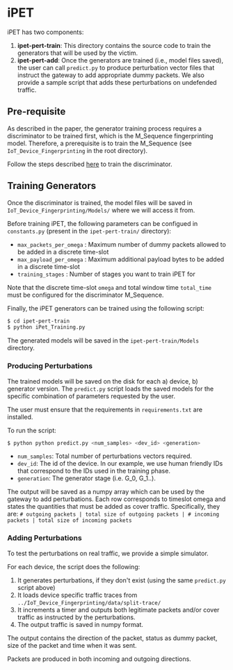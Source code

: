 # iPET

iPET has two components:  
1) **ipet-pert-train**: This directory contains the source code to train the generators that will be used by the victim.
3) **ipet-pert-add**: Once the generators are trained (i.e., model files saved), the user can call `predict.py` to produce perturbation vector files that instruct the gateway to add appropriate dummy packets. We also provide a sample script that adds these perturbations on undefended traffic.

## Pre-requisite
As described in the paper, the generator training process requires a discriminator to be trained first, which is the M_Sequence fingerprinting model. Therefore, a prerequisite is to train the M_Sequence (see `IoT_Device_Fingerprinting` in the root directory).

Follow the steps described [here](../IoT_Device_Fingerprinting/README.md) to train the discriminator.

## Training Generators
Once the discriminator is trained, the model files will be saved in `IoT_Device_Fingerprinting/Models/` where we will access it from.

Before training iPET, the following parameters can be configued in `constants.py` (present in the `ipet-pert-train/` directory):
- `max_packets_per_omega` : Maximum number of dummy packets allowed to be added in a discrete time-slot 
- `max_payload_per_omega` : Maximum additional payload bytes to be added in a discrete time-slot
- `training_stages` : Number of stages you want to train iPET for

Note that the discrete time-slot `omega` and total window time `total_time` must be configured for the discriminator M_Sequence.

Finally, the iPET generators can be trained using the following script: 
```sh
$ cd ipet-pert-train
$ python iPet_Training.py 
```

The generated models will be saved in the `ipet-pert-train/Models` directory.

### Producing Perturbations
The trained models will be saved on the disk for each a) device, b) generator version. The `predict.py` script loads the saved models for the specific combination of parameters requested by the user.  

The user must ensure that the requirements in `requirements.txt` are installed.

To run the script:
```sh
$ python python predict.py <num_samples> <dev_id> <generation>
```
- `num_samples`: Total number of perturbations vectors required.
- `dev_id`: The id of the device. In our example, we use human friendly IDs that correspond to the IDs used in the training phase.
- `generation`: The generator stage (i.e. G_0, G_1..). 

The output will be saved as a numpy array which can be used by the gateway to add perturbations. Each row corresponds to timeslot omega and states the quantities that must be added as cover traffic. Specifically, they are: 
`# outgoing packets | total size of outgoing packets | # incoming packets | total size of incoming packets`

### Adding Perturbations
To test the perturbations on real traffic, we provide a simple simulator.  

For each device, the script does the following:
1. It generates perturbations, if they don't exist (using the same `predict.py` script above)
2. It loads device specific traffic traces from `../IoT_Device_Fingerprinting/data/split-trace/`
3. It increments a timer and outputs both legitimate packets and/or cover traffic as instructed by the perturbations.
4. The output traffic is saved in numpy format.

The output contains the direction of the packet, status as dummy packet, size of the packet and time when it was sent.

Packets are produced in both incoming and outgoing directions.
